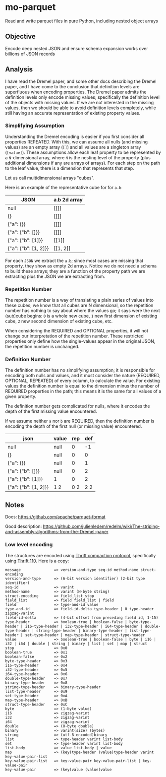 # mo-parquet

Read and write parquet files in pure Python, including nested object arrays

## Objective

Encode deep nested JSON and ensure schema expansion works over billions of JSON records


## Analysis

I have read the Dremel paper, and some other docs describing the Dremel paper, and I have come to the conclusion that definition levels are superfluous when encoding properties. The Dremel paper admits the definition levels only encode missing values; specifically the definition level of the objects with missing values. If we are not interested in the missing values, then we should be able to avoid definition levels completely, while still having an accurate representation of existing property values.

### Simplifying Assumption

Understanding the Dremel encoding is easier if you first consider all properties REPEATED. With this, we can assume all nulls (and missing values) are an empty array (`[]`) and all values are a singleton array (`[value]`). These assumptions allow each leaf property to be represented by a `N`-dimensional array, where `N` is the nesting level of the property (plus additional dimensions if any are arrays of arrays). For each step on the path to the leaf value, there is a dimension that represents that step. 

Let us call multidimensional arrays "cubes".

Here is an example of the representative cube for for `a.b`

|           JSON           |      a.b 2d array     |
| ------------------------ | --------------------- |
|   null                   |          [[]]         |
|   {}                     |          [[]]         |
|   {"a": {}}              |          [[]]         |
|   {"a": {"b": []}}       |          [[]]         |   
|   {"a": {"b": [1]}}      |         [[1]]         |
|   {"a": {"b": [1, 2]}}   |        [[1, 2]]       |


For each `JSON` we extract the `a.b`; since most cases are missing that property, they show as empty 2d arrays. Notice we do not need a schema to build these arrays; they are a function of the property path we are extracting plus the JSON we are extracting from.  

### Repetition Number

The repetition number is a way of translating a plain series of values into these cubes; we know that all cubes are N dimensional, so the repetition number has nothing to say about where the values go; it says were the next (sub)cube begins: `0` is a whole new cube, `1` new first dimension of existing cube, `2` new second dimension of existing cube, etc.

When considering the REQUIRED and OPTIONAL properties, it will not change our interpretation of the repetition number. These restricted properties only define how the single-values appear in the original JSON, the repetition number is unchanged.

### Definition Number
 
The definition number has no simplifying assumption; it is responsible for encoding both nulls and values, and it must consider the nature (REQUIRED, OPTIONAL, REPEATED) of every column, to calculate the value. For existing values the definition number is equal to the dimension minus the number of REQUIRED properties in the path; this means it is the same for all values of a given property. 

The definition number gets complicated for nulls, where it encodes the depth of the first missing value encountered.

If we assume neither `a` nor `b` are REQUIRED, then the definition number is encoding the depth of the first null (or missing value) encountered. 

|           json           | value |  rep  |  def  |
| ------------------------ | ----- | ----- | ----- |
|   null                   |  null |   0   |  -1   |
|   {}                     |  null |   0   |   0   |
|   {"a": {}}              |  null |   0   |   1   |
|   {"a": {"b": []}}       |  null |   0   |   2   |   
|   {"a": {"b": [1]}}      |   1   |   0   |   2   |
|   {"a": {"b": [1, 2]}}   |  1 2  |  0 2  |  2 2  |





## Notes 


Docs: https://github.com/apache/parquet-format

Good description: https://github.com/julienledem/redelm/wiki/The-striping-and-assembly-algorithms-from-the-Dremel-paper


### Low level encoding

The structures are encoded using [Thrift compaction protocol](https://github.com/apache/thrift/blob/master/doc/specs/thrift-compact-protocol.md), specifically using [Thrift 110](https://issues.apache.org/jira/browse/THRIFT-110).  Here is a copy:

	message               => version-and-type seq-id method-name struct-encoding 
	version-and-type      => (6-bit version identifier) (2-bit type identifier)
	seq-id                => varint
	method-name           => varint (N-byte string)
	struct-encoding       => field_list stop
	field_list            => field field_list | field
	field                 => type-and-id value
	type-and-id           => field-id-delta type-header | 0 type-header zigzag-varint
	field-id-delta        => (4-bit offset from preceding field id, 1-15)
	type-header           => boolean-true | boolean-false | byte-type-header | i16-type-header | i32-type-header | i64-type-header | double-type-header | string-type-header | binary-type-header | list-type-header | set-type-header | map-type-header | struct-type-header
	value                 => boolean-true | boolean-false | byte | i16 | i32 | i64 | double | string | binary | list | set | map | struct
	stop                  => 0x0
	boolean-true          => 0x1
	boolean-false         => 0x2
	byte-type-header      => 0x3
	i16-type-header       => 0x4
	i32-type-header       => 0x5
	i64-type-header       => 0x6
	double-type-header    => 0x7
	binary-type-header    => 0x8
	string-type-header    => binary-type-header
	list-type-header      => 0x9
	set-type-header       => 0xA
	map-type-header       => 0xB
	struct-type-header    => 0xC
	byte                  => (1-byte value)
	i16                   => zigzag-varint
	i32                   => zigzag-varint
	i64                   => zigzag-varint
	double                => (8-byte double)
	binary                => varint(size) (bytes)
	string                => (utf-8 encoded)binary
	list                  => type-header varint list-body
	set                   => type-header varint list-body
	list-body             => value list-body | value
	map                   => (key)type-header (value)type-header varint key-value-pair-list
	key-value-pair-list   => key-value-pair key-value-pair-list | key-value-pair
	key-value-pair        => (key)value (value)value

